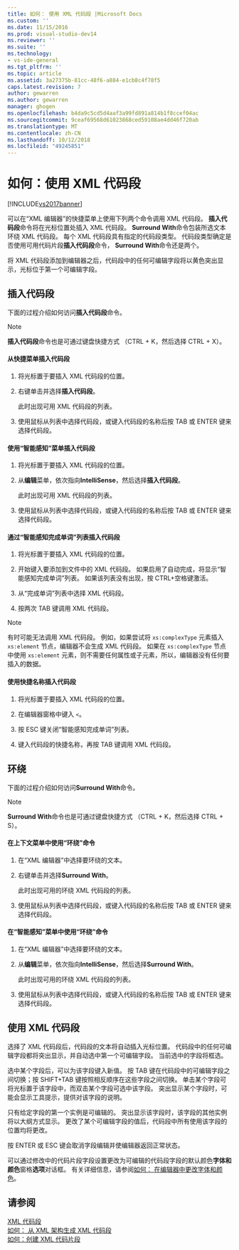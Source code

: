 ```yaml
---
title: 如何： 使用 XML 代码段 |Microsoft Docs
ms.custom: ''
ms.date: 11/15/2016
ms.prod: visual-studio-dev14
ms.reviewer: ''
ms.suite: ''
ms.technology:
- vs-ide-general
ms.tgt_pltfrm: ''
ms.topic: article
ms.assetid: 3a27375b-81cc-48f6-a884-e1cb8c4f78f5
caps.latest.revision: 7
author: gewarren
ms.author: gewarren
manager: ghogen
ms.openlocfilehash: b4da9c5cd5d4aaf3a99fd891a814b1f8ccef04ac
ms.sourcegitcommit: 9ceaf69568d61023868ced59108ae4dd46f720ab
ms.translationtype: MT
ms.contentlocale: zh-CN
ms.lasthandoff: 10/12/2018
ms.locfileid: "49245851"
---
```

# <a name="how-to-use-xml-snippets"></a>如何：使用 XML 代码段
[!INCLUDE[vs2017banner](../includes/vs2017banner.md)]

  
可以在“XML 编辑器”的快捷菜单上使用下列两个命令调用 XML 代码段。 **插入代码段**命令将在光标位置处插入 XML 代码段。 **Surround With**命令包装所选文本环绕 XML 代码段。 每个 XML 代码段具有指定的代码段类型。 代码段类型确定是否使用可用代码片段**插入代码段**命令， **Surround With**命令还是两个。  
  
 将 XML 代码段添加到编辑器之后，代码段中的任何可编辑字段将以黄色突出显示，光标位于第一个可编辑字段。  
  
## <a name="insert-snippet"></a>插入代码段  
 下面的过程介绍如何访问**插入代码段**命令。  
  
> [!NOTE]
>  **插入代码段**命令也是可通过键盘快捷方式 （CTRL + K，然后选择 CTRL + X）。  
  
#### <a name="to-insert-snippets-from-the-shortcut-menu"></a>从快捷菜单插入代码段  
  
1.  将光标置于要插入 XML 代码段的位置。  
  
2.  右键单击并选择**插入代码段**。  
  
     此时出现可用 XML 代码段的列表。  
  
3.  使用鼠标从列表中选择代码段，或键入代码段的名称后按 TAB 或 ENTER 键来选择代码段。  
  
#### <a name="to-insert-snippets-using-the-intellisense-menu"></a>使用“智能感知”菜单插入代码段  
  
1.  将光标置于要插入 XML 代码段的位置。  
  
2.  从**编辑**菜单，依次指向**IntelliSense**，然后选择**插入代码段**。  
  
     此时出现可用 XML 代码段的列表。  
  
3.  使用鼠标从列表中选择代码段，或键入代码段的名称后按 TAB 或 ENTER 键来选择代码段。  
  
#### <a name="to-insert-snippets-through-the-intellisense-complete-word-list"></a>通过“智能感知完成单词”列表插入代码段  
  
1.  将光标置于要插入 XML 代码段的位置。  
  
2.  开始键入要添加到文件中的 XML 代码段。 如果启用了自动完成，将显示“智能感知完成单词”列表。 如果该列表没有出现，按 CTRL+空格键激活。  
  
3.  从“完成单词”列表中选择 XML 代码段。  
  
4.  按两次 TAB 键调用 XML 代码段。  
  
> [!NOTE]
>  有时可能无法调用 XML 代码段。 例如，如果尝试将 `xs:complexType` 元素插入 `xs:element` 节点，编辑器不会生成 XML 代码段。 如果在 `xs:complexType` 节点中使用 `xs:element` 元素，则不需要任何属性或子元素，所以，编辑器没有任何要插入的数据。  
  
#### <a name="to-insert-snippets-using-the-shortcut-name"></a>使用快捷名称插入代码段  
  
1.  将光标置于要插入 XML 代码段的位置。  
  
2.  在编辑器窗格中键入 `<`。  
  
3.  按 ESC 键关闭“智能感知完成单词”列表。  
  
4.  键入代码段的快捷名称，再按 TAB 键调用 XML 代码段。  
  
## <a name="surround-with"></a>环绕  
 下面的过程介绍如何访问**Surround With**命令。  
  
> [!NOTE]
>  **Surround With**命令也是可通过键盘快捷方式 （CTRL + K，然后选择 CTRL + S）。  
  
#### <a name="to-use-surround-with-from-the-context-menu"></a>在上下文菜单中使用“环绕”命令  
  
1.  在“XML 编辑器”中选择要环绕的文本。  
  
2.  右键单击并选择**Surround With**。  
  
     此时出现可用的环绕 XML 代码段的列表。  
  
3.  使用鼠标从列表中选择代码段，或键入代码段的名称后按 TAB 或 ENTER 键来选择代码段。  
  
#### <a name="to-use-surround-with-from-the-intellisense-menu"></a>在“智能感知”菜单中使用“环绕”命令  
  
1.  在“XML 编辑器”中选择要环绕的文本。  
  
2.  从**编辑**菜单，依次指向**IntelliSense**，然后选择**Surround With**。  
  
     此时出现可用的环绕 XML 代码段的列表。  
  
3.  使用鼠标从列表中选择代码段，或键入代码段的名称后按 TAB 或 ENTER 键来选择代码段。  
  
## <a name="using-xml-snippets"></a>使用 XML 代码段  
 选择了 XML 代码段后，代码段的文本将自动插入光标位置。 代码段中的任何可编辑字段都将突出显示，并自动选中第一个可编辑字段。 当前选中的字段将框选。  
  
 选中某个字段后，可以为该字段键入新值。 按 TAB 键在代码段中的可编辑字段之间切换；按 SHIFT+TAB 键按照相反顺序在这些字段之间切换。 单击某个字段可将光标置于该字段中，而双击某个字段可选中该字段。 突出显示某个字段时，可能会显示工具提示，提供对该字段的说明。  
  
 只有给定字段的第一个实例是可编辑的。 突出显示该字段时，该字段的其他实例将以大纲方式显示。 更改了某个可编辑字段的值后，代码段中所有使用该字段的位置均将更改。  
  
 按 ENTER 或 ESC 键会取消字段编辑并使编辑器返回正常状态。  
  
 可以通过修改中的代码片段字段设置更改为可编辑的代码段字段的默认颜色**字体和颜色**窗格**选项**对话框。 有关详细信息，请参阅[如何： 在编辑器中更改字体和颜色](../ide/reference/how-to-change-fonts-and-colors-in-the-editor.md)。  
  
## <a name="see-also"></a>请参阅  
 [XML 代码段](../xml-tools/xml-snippets.md)   
 [如何： 从 XML 架构生成 XML 代码段](../xml-tools/how-to-generate-an-xml-snippet-from-an-xml-schema.md)   
 [如何：创建 XML 代码片段](../xml-tools/how-to-create-xml-snippets.md)



